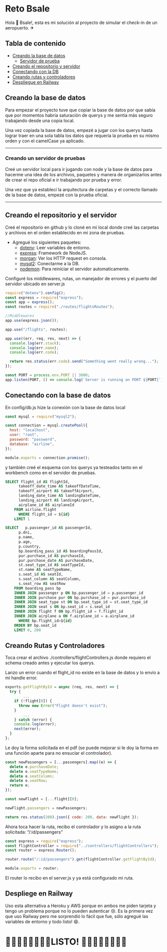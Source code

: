# Reto Bsale

Hola 👋 Bsale!, esta es mi solución al proyecto de simular el check-in de un aeropuerto. ✈

## Tabla de contenido

- [Creando la base de datos](##creando-la-base-de-datos)
  - [Servidor de prueba](###creando-un-servidor-de-pruebas)
- [Creando el repositorio y servidor](##creando-el-repositorio-y-el-servidor)
- [Conectando con la DB](##conectando-con-la-base-de-datos)
- [Creando rutas y controladores](##creando-rutas-y-controladores)
- [Despliegue en Railway](##despliegue-en-railway)

## Creando la base de datos

Para empezar el proyecto tuve que copiar la base de datos por que sabía que por momentos habría saturación de querys y me sentía más seguro trabajando desde una copia local.

Una vez copiada la base de datos, empezé a jugar con los querys hasta lograr traer en una sola tabla los datos que requería la prueba en su mismo orden y con el camelCase ya aplicado.

---

### Creando un servidor de pruebas

Creé un servidor local para ir jugando con node y la base de datos para hacerme una idea de los archivos, paquetes y manera de organizarlos antes de crear el repo oficial e ir trabajando por prueba y error.

Una vez que ya establecí la arquitectura de carpetas y el correcto llamado de la base de datos, empezé con la prueba oficial.

---

## Creando el repositorio y el servidor

Creé el repositorio en github y lo cloné en mi local donde creé las carpetas y archivos en el orden establecido en mi zona de pruebas.

- Agregué los siguientes paquetes:
  - [dotenv](https://github.com/motdotla/dotenv): Leer variables de entorno.
  - [express](https://github.com/expressjs/express): Framework de NodeJS.
  - [morgan](https://github.com/expressjs/morgan): Ver los HTTP request en consola.
  - [mysql2](https://github.com/sidorares/node-mysql2): Conectarme a la DB.
  - [nodemon](https://github.com/remy/nodemon): Para reiniciar el servidor automaticamente.

Configuré los middlewares, rutas, un manejador de errores y el puerto del servidor ubicado en server.js

```jsx
require("dotenv").config();
const express = require("express");
const app = express();
const routes = require("./routes/flightsRoutes");

//Middlewares
app.use(express.json());

app.use("/flights", routes);

app.use((err, req, res, next) => {
  console.log(err.stack);
  console.log(err.name);
  console.log(err.code);

  return res.status(err.code).send("Something went really wrong...");
});

const PORT = process.env.PORT || 3000;
app.listen(PORT, () => console.log(`Server is running on PORT ${PORT}`));
```

## Conectando con la base de datos

En config/db.js hize la conexión con la base de datos local

```jsx
const mysql = require("mysql2");

const connection = mysql.createPool({
  host: "localhost",
  user: "root",
  password: "password",
  database: "airline",
});

module.exports = connection.promise();
```

y también creé el esquema con los querys ya testeados tanto en el workbench como en el servidor de pruebas.

```sql
SELECT flight_id AS flightId,
      takeoff_date_time AS takeoffDateTime,
      takeoff_airport AS takeoffAirport,
      landing_date_time AS landingDateTime,
      landing_airport AS landingAirport,
      airplane_id AS airplaneId
    FROM airline.flight
      WHERE flight_id = ${id}
    LIMIT 1
```

```sql
SELECT   p.passenger_id AS passengerId,
      p.dni,
      p.name,
      p.age,
      p.country,
      bp.boarding_pass_id AS boardingPassId,
      pur.purchase_id AS purchaseId,
      pur.purchase_date AS purchaseDate,
      st.seat_type_id AS seatTypeId,
      st.name AS seatTypeName,
      s.seat_id AS seatId,
      s.seat_column AS seatColumn,
      s.seat_row AS seatRow
    FROM boarding_pass bp
    INNER JOIN passenger p ON bp.passenger_id = p.passenger_id
    INNER JOIN purchase pur ON bp.purchase_id = pur.purchase_id
    INNER JOIN seat_type st ON bp.seat_type_id = st.seat_type_id
    INNER JOIN seat s ON bp.seat_id = s.seat_id
    INNER JOIN flight f ON bp.flight_id = f.flight_id
    INNER JOIN airplane a ON f.airplane_id = a.airplane_id
      WHERE bp.flight_id=${id}
    ORDER BY bp.seat_id
    LIMIT 0, 200
```

## Creando Rutas y Controladores

Toca crear el archivo ./controllers/flightControllers.js donde requiero el schema creado antes y ejecutar los querys.

Lanzo un error cuando el flight_id no existe en la base de datos y lo envío a mi handle error.

```jsx
exports.getFlightById = async (req, res, next) => {
  try {
		...
    if (!flight[0]) {
      throw new Error("Flight doesn't exist");
    }
		...
	} catch (error) {
    console.log(error);
    next(error);
  }
};
```

Le doy la forma solicitada en el pdf (se puede mejorar si le doy la forma en una función aparte para no ensuciar el controlador).

```jsx
const newPassengers = [...passengers].map((e) => {
  delete e.purchaseDate;
  delete e.seatTypeName;
  delete e.seatColumn;
  delete e.seatRow;
  return e;
});

const newFlight = [...flight][0];

newFlight.passengers = newPassengers;

return res.status(200).json({ code: 200, data: newFlight });
```

Ahora toca hacer la ruta, recibo el controlador y lo asigno a la ruta solicitada: “/:id/passengers”

```jsx
const express = require("express");
const flightController = require("../controllers/flightControllers");
const router = express.Router();

router.route("/:id/passengers").get(flightController.getFlightById);

module.exports = router;
```

El router lo recibo en el server.js y ya está configurado mi ruta.

## Despliege en Railway

Uso esta alternativa a Heroku y AWS porque en ambos me piden tarjeta y tengo un problema porque no lo pueden autenticar 😢. Es la primera vez que uso Railway pero me sorprendió lo fácil que fue, sólo agregué las variables de entorno y todo listo! 😄.

# 🥳🎉✨🎉🥳✨🥳🎉LISTO! 🥳🎉✨🎉🥳✨🎉🥳

